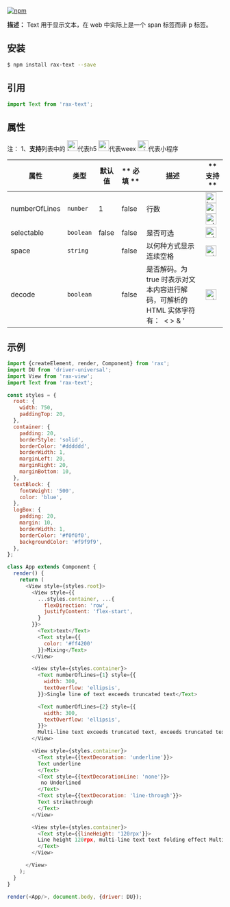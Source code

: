 [![npm](https://img.shields.io/npm/v/rax-text.svg)](https://www.npmjs.com/package/rax-text)

**描述：**
Text 用于显示文本，在 web 中实际上是一个 span 标签而非 p 标签。 
## 安装

```bash
$ npm install rax-text --save
```
## 引用

```jsx
import Text from 'rax-text';
```

## 属性
注：
1、**支持**列表中的 <img alt="browser" src="https://gw.alicdn.com/tfs/TB1uYFobGSs3KVjSZPiXXcsiVXa-200-200.svg" width="25px" height="25px" />代表h5 <img alt="weex" src="https://gw.alicdn.com/tfs/TB1jM0ebMaH3KVjSZFjXXcFWpXa-200-200.svg" width="25px" height="25px" />代表weex  <img alt="miniApp" src="https://gw.alicdn.com/tfs/TB1bBpmbRCw3KVjSZFuXXcAOpXa-200-200.svg" width="25px" height="25px" />代表小程序

| **属性**    | **类型**   | **默认值** | ** 必填 ** | **描述**           | ** 支持 ** |
| ----------- | ---------- | ---------- | ------------ | ------------------ | ------------ |
| numberOfLines     | `number` | 1         |   false           | 行数 | <img alt="browser" src="https://gw.alicdn.com/tfs/TB1uYFobGSs3KVjSZPiXXcsiVXa-200-200.svg" width="25px" height="25px" /><img alt="weex" src="https://gw.alicdn.com/tfs/TB1jM0ebMaH3KVjSZFjXXcFWpXa-200-200.svg" width="25px" height="25px" /><img alt="miniApp" src="https://gw.alicdn.com/tfs/TB1bBpmbRCw3KVjSZFuXXcAOpXa-200-200.svg" width="25px" height="25px" />  |
| selectable     | `boolean` | false         |   false           | 是否可选 | <img alt="miniApp" src="https://gw.alicdn.com/tfs/TB1bBpmbRCw3KVjSZFuXXcAOpXa-200-200.svg" width="25px" height="25px" />  |
| space     | `string` |         |         false     | 以何种方式显示连续空格 | <img alt="miniApp" src="https://gw.alicdn.com/tfs/TB1bBpmbRCw3KVjSZFuXXcAOpXa-200-200.svg" width="25px" height="25px" />  |
| decode     | `boolean` |         |   false           | 是否解码。为 true 时表示对文本内容进行解码，可解析的 HTML 实体字符有：&nbsp; &lt; &gt; &amp; &apos; &ensp; &emsp; | <img alt="miniApp" src="https://gw.alicdn.com/tfs/TB1bBpmbRCw3KVjSZFuXXcAOpXa-200-200.svg" width="25px" height="25px" />  |
## 示例
```js
import {createElement, render, Component} from 'rax';
import DU from 'driver-universal';
import View from 'rax-view';
import Text from 'rax-text';

const styles = {
  root: {
    width: 750,
    paddingTop: 20,
  },
  container: {
    padding: 20,
    borderStyle: 'solid',
    borderColor: '#dddddd',
    borderWidth: 1,
    marginLeft: 20,
    marginRight: 20,
    marginBottom: 10,
  },
  textBlock: {
    fontWeight: '500',
    color: 'blue',
  },
  logBox: {
    padding: 20,
    margin: 10,
    borderWidth: 1,
    borderColor: '#f0f0f0',
    backgroundColor: '#f9f9f9',
  },
};

class App extends Component {
  render() {
    return (
      <View style={styles.root}>
        <View style={{
          ...styles.container, ...{
            flexDirection: 'row',
            justifyContent: 'flex-start',
          }
        }}>
          <Text>text</Text>
          <Text style={{
            color: '#ff4200'
          }}>Mixing</Text>
        </View>

        <View style={styles.container}>
          <Text numberOfLines={1} style={{
            width: 300,
            textOverflow: 'ellipsis',
          }}>Single line of text exceeds truncated text</Text>

          <Text numberOfLines={2} style={{
            width: 300,
            textOverflow: 'ellipsis',
          }}>
          Multi-line text exceeds truncated text, exceeds truncated text, exceeds truncated text, exceeds truncated text</Text>
        </View>

        <View style={styles.container}>
          <Text style={{textDecoration: 'underline'}}>
          Text underline
          </Text>
          <Text style={{textDecorationLine: 'none'}}>
           no Underlined
          </Text>
          <Text style={{textDecoration: 'line-through'}}>
          Text strikethrough
          </Text>
        </View>

        <View style={styles.container}>
          <Text style={{lineHeight: '120rpx'}}>
          Line height 120rpx, multi-line text text folding effect Multi-line text text folding effect
          </Text>
        </View>

      </View>
    );
  }
}

render(<App/>, document.body, {driver: DU});

```



